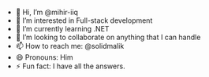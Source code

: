 - 👋 Hi, I’m @mihir-iiq
- 👀 I’m interested in Full-stack development
- 🌱 I’m currently learning .NET
- 💞️ I’m looking to collaborate on anything that I can handle
- 📫 How to reach me: @solidmalik
- 😄 Pronouns: Him
- ⚡ Fun fact: I have all the answers.
